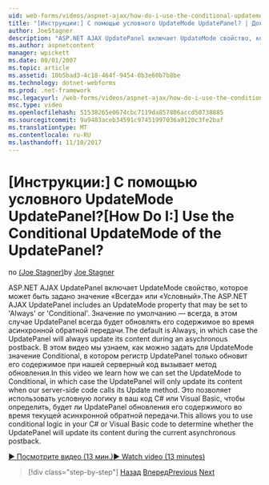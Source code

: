 ```yaml
---
uid: web-forms/videos/aspnet-ajax/how-do-i-use-the-conditional-updatemode-of-the-updatepanel
title: "[Инструкции:] С помощью условного UpdateMode UpdatePanel? | Документы Майкрософт"
author: JoeStagner
description: "ASP.NET AJAX UpdatePanel включает UpdateMode свойство, которое может быть задано значение «Всегда» или «Условный». Значение по умолчанию — всегда, в этом случае UpdatePan..."
ms.author: aspnetcontent
manager: wpickett
ms.date: 08/01/2007
ms.topic: article
ms.assetid: 10b5bad3-4c18-464f-9454-0b3e60b7b8be
ms.technology: dotnet-webforms
ms.prod: .net-framework
msc.legacyurl: /web-forms/videos/aspnet-ajax/how-do-i-use-the-conditional-updatemode-of-the-updatepanel
msc.type: video
ms.openlocfilehash: 51538265e0674cbc7119da857806accd50738885
ms.sourcegitcommit: 9a9483aceb34591c97451997036a9120c3fe2baf
ms.translationtype: MT
ms.contentlocale: ru-RU
ms.lasthandoff: 11/10/2017
---
```

<a name="how-do-i-use-the-conditional-updatemode-of-the-updatepanel"></a><span data-ttu-id="99fc7-105">[Инструкции:] С помощью условного UpdateMode UpdatePanel?</span><span class="sxs-lookup"><span data-stu-id="99fc7-105">[How Do I:] Use the Conditional UpdateMode of the UpdatePanel?</span></span>
====================
<span data-ttu-id="99fc7-106">по [(Joe Stagner)](https://github.com/JoeStagner)</span><span class="sxs-lookup"><span data-stu-id="99fc7-106">by [Joe Stagner](https://github.com/JoeStagner)</span></span>

<span data-ttu-id="99fc7-107">ASP.NET AJAX UpdatePanel включает UpdateMode свойство, которое может быть задано значение «Всегда» или «Условный».</span><span class="sxs-lookup"><span data-stu-id="99fc7-107">The ASP.NET AJAX UpdatePanel includes an UpdateMode property that may be set to 'Always' or 'Conditional'.</span></span> <span data-ttu-id="99fc7-108">Значение по умолчанию — всегда, в этом случае UpdatePanel всегда будет обновлять его содержимое во время асинхронной обратной передачи.</span><span class="sxs-lookup"><span data-stu-id="99fc7-108">The default is Always, in which case the UpdatePanel will always update its content during an asychronous postback.</span></span> <span data-ttu-id="99fc7-109">В этом видео мы узнаем, как можно задать для UpdateMode значение Conditional, в котором регистр UpdatePanel только обновит его содержимое при нашей серверный код вызывает метод обновления.</span><span class="sxs-lookup"><span data-stu-id="99fc7-109">In this video we learn how we can set the UpdateMode to Conditional, in which case the UpdatePanel will only update its content when our server-side code calls its Update method.</span></span> <span data-ttu-id="99fc7-110">Это позволяет использовать условную логику в ваш код C# или Visual Basic, чтобы определить, будет ли UpdatePanel обновления его содержимого во время текущей асинхронной обратной передачи.</span><span class="sxs-lookup"><span data-stu-id="99fc7-110">This allows you to use conditional logic in your C# or Visual Basic code to determine whether the UpdatePanel will update its content during the current asynchronous postback.</span></span>

[<span data-ttu-id="99fc7-111">&#9654; Посмотрите видео (13 мин.)</span><span class="sxs-lookup"><span data-stu-id="99fc7-111">&#9654; Watch video (13 minutes)</span></span>](https://channel9.msdn.com/Blogs/ASP-NET-Site-Videos/how-do-i-use-the-conditional-updatemode-of-the-updatepanel)

>[!div class="step-by-step"]
<span data-ttu-id="99fc7-112">[Назад](how-do-i-determine-whether-an-asynchronous-postback-has-occurred.md)
[Вперед](how-do-i-implement-the-persistent-communications-pattern-with-the-updatepanel.md)</span><span class="sxs-lookup"><span data-stu-id="99fc7-112">[Previous](how-do-i-determine-whether-an-asynchronous-postback-has-occurred.md)
[Next](how-do-i-implement-the-persistent-communications-pattern-with-the-updatepanel.md)</span></span>

